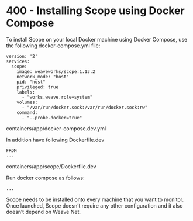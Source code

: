 # 400 - Installing Scope using Docker Compose

To install Scope on your local Docker machine using Docker Compose, use the following docker-compose.yml file:

```
version: '2'
services:
  scope:
    image: weaveworks/scope:1.13.2
    network_mode: "host"
    pid: "host"
    privileged: true
    labels:
      - "works.weave.role=system"
    volumes:
      - "/var/run/docker.sock:/var/run/docker.sock:rw"
    command:
      - "--probe.docker=true"
```
containers/app/docker-compose.dev.yml

In addition have following Dockerfile.dev

```
FROM
...
```
containers/app/scope/Dockerfile.dev

Run docker compose as follows:

```
...
```

Scope needs to be installed onto every machine that you want to monitor. Once launched, Scope doesn’t require any other configuration and it also doesn’t depend on Weave Net.
